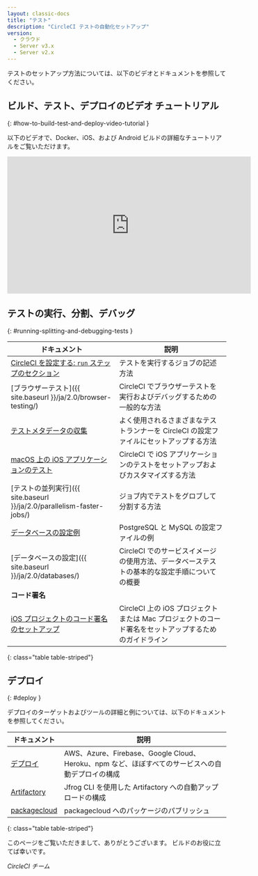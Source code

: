 ```yaml
---
layout: classic-docs
title: "テスト"
description: "CircleCI テストの自動化セットアップ"
version:
  - クラウド
  - Server v3.x
  - Server v2.x
---
```


テストのセットアップ方法については、以下のビデオとドキュメントを参照してください。

## ビルド、テスト、デプロイのビデオ チュートリアル
{: #how-to-build-test-and-deploy-video-tutorial }

以下のビデオで、Docker、iOS、および Android ビルドの詳細なチュートリアルをご覧いただけます。
<div class="video-wrapper">
  <iframe width="560" height="315" src="https://www.youtube.com/embed/Qp-BA9e0TnA" frameborder="0" allowfullscreen></iframe>
</div>

## テストの実行、分割、デバッグ
{: #running-splitting-and-debugging-tests }

| ドキュメント                                                         | 説明                                                            |
| -------------------------------------------------------------- | ------------------------------------------------------------- |
| <a href="{{ site.baseurl }}/ja/2.0/configuration-reference/#run">CircleCI を設定する: `run` ステップのセクション</a>                                      | テストを実行するジョブの記述方法                                              |
| [ブラウザーテスト]({{ site.baseurl }}/ja/2.0/browser-testing/)         | CircleCI でブラウザーテストを実行およびデバッグするための一般的な方法                       |
| <a href="{{ site.baseurl }}/ja/2.0/collect-test-data/">テストメタデータの収集</a>                                      | よく使用されるさまざまなテストランナーを CircleCI の設定ファイルにセットアップする方法              |
| <a href="{{ site.baseurl }}/ja/2.0/testing-ios/">macOS 上の iOS アプリケーションのテスト</a>                                      | CircleCI で iOS アプリケーションのテストをセットアップおよびカスタマイズする方法               |
| [テストの並列実行]({{ site.baseurl }}/ja/2.0/parallelism-faster-jobs/) | ジョブ内でテストをグロブして分割する方法                                          |
| <a href="{{ site.baseurl }}/ja/2.0/postgres-config/">データベースの設定例</a>                                      | PostgreSQL と MySQL の設定ファイルの例                                  |
| [データベースの設定]({{ site.baseurl }}/ja/2.0/databases/)              | CircleCI  でのサービスイメージの使用方法、データベーステストの基本的な設定手順についての概要           |
| **コード署名**                                                      |                                                               |
| <a href="{{ site.baseurl }}/ja/2.0/ios-codesigning/">iOS プロジェクトのコード署名のセットアップ</a>                                      | CircleCI  上の iOS プロジェクトまたは Mac プロジェクトのコード署名をセットアップするためのガイドライン |
{: class="table table-striped"}

## デプロイ
{: #deploy }

デプロイのターゲットおよびツールの詳細と例については、以下のドキュメントを参照してください。

| ドキュメント                    | 説明                                                                  |
| ------------------------- | ------------------------------------------------------------------- |
| <a href="{{ site.baseurl }}/ja/2.0/deployment-integrations/">デプロイ</a> | AWS、Azure、Firebase、Google Cloud、Heroku、npm など、ほぼすべてのサービスへの自動デプロイの構成 |
| <a href="{{ site.baseurl }}/ja/2.0/artifactory/">Artifactory</a> | Jfrog CLI を使用した Artifactory への自動アップロードの構成                           |
| <a href="{{ site.baseurl }}/ja/2.0/packagecloud/">packagecloud</a> | packagecloud へのパッケージのパブリッシュ                                         |
{: class="table table-striped"}

このページをご覧いただきまして、ありがとうございます。 ビルドのお役に立てば幸いです。

_CircleCI チーム_

